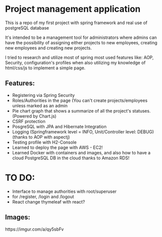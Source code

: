 # Project management application
<p>This is a repo of my first project with spring framework and real use of postgreSQL database</p>
<p>It's intended to be a management tool for administrators where admins can have the possibility of 
assigning either projects to new employees, creating new employees and creating new projects.</p>


<p>I tried to research and utilize most of spring most used features like: AOP, Security,
configuration's profiles when also utilizing my knowledge of html/css/js to implement a simple page.</p>

<h2>Features:</h2>
<ul>
    <li>Registering via Spring Security</li>
    <li>Roles/Authorities in the page (You can't create projects/employees unless marked as an admin</li>
    <li>Pie chart graph that shows a summarize of all the project's statuses. (Powered by Chart.js)</li>
    <li>CSRF protection</li>
    <li>PosgreSQL with JPA and Hibernate Integration</li>
    <li>Logging (Springframework level = INFO, Unit/Controller level: DEBUG) (thanks to AOP with aspectj)</li>
    <li>Testing profile with H2-Console</li>
    <li>Learned to deploy the page with AWS - EC2!</li>
    <li>Learned Docker with containers and images, and also how to have a cloud PostgreSQL DB in the cloud thanks to Amazon     RDS! </li>
</ul>

<h1>TO DO:</h1>
<ul>
    <li>Interface to manage authorities with root/superuser</li>
    <li>  for /register, /login and /logout</li>
    <li>React change thymeleaf with react?</li>
</ul>

<h2>Images:</h2>
https://imgur.com/a/qy5sbFv
